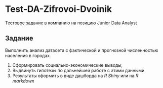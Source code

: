 # Test-DA-Zifrovoi-Dvoinik
Тестовое задание в компанию на позицию Junior Data Analyst

## Задание
Выполнить анализ датасета с фактической и прогнозной численностью населения в городах.
1. Сформировать социально-экономические выводы;
2. Выдвинуть гипотезы по дальнейшей работе с этими данными.
3. Результаты оформить в виде дашборда на *R Shiny* или на *R markdown*